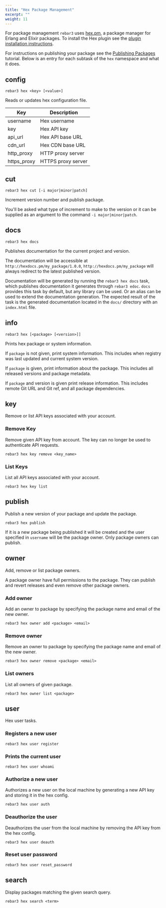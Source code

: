 ```yaml
---
title: "Hex Package Management"
excerpt: ""
weight: 11
---
```


For package management `rebar3` uses [hex.pm](http://hex.pm), a package manager for Erlang and Elixir packages. To install the Hex plugin see the [plugin installation instructions](/docs/configuration/plugins/#hex-package-management).

For instructions on publishing your package see the [Publishing Packages](/docs/package_management/publishing-packages) tutorial. Below is an entry for each subtask of the `hex` namespace and what it does.

## config

`rebar3 hex <key> [<value>]`

Reads or updates hex configuration file.

| Key         | Description        |
| ----------- | ------------------ |
| username    | Hex username       |
| key         | Hex API key        |
| api_url     | Hex API base URL   |
| cdn_url     | Hex CDN base URL   |
| http_proxy  | HTTP proxy server  |
| https_proxy | HTTPS proxy server |

## cut

`rebar3 hex cut [-i major|minor|patch]`

Increment version number and publish package.

You'll be asked what type of increment to make to the version or it can be supplied as an argument to the command `-i major|minor|patch`.

## docs

`rebar3 hex docs`

Publishes documentation for the current project and version.

The documentation will be accessible at `http://hexdocs.pm/my_package/1.0.0`, `http://hexdocs.pm/my_package` will always redirect to the latest published version.

Documentation will be generated by running the `rebar3 hex docs` task, which publishes documentation it generates through `rebar3 edoc`. `docs` provides this task by default, but any library can be used. Or an alias can be used to extend the documentation generation. The expected result of the task is the generated documentation located in the `docs/` directory with an `index.html` file.

## info

`rebar3 hex [<package> [<version>]]`

Prints hex package or system information.

If `package` is not given, print system information. This includes when registry was last updated and current system version.

If `package` is given, print information about the package. This includes all released versions and package metadata.

If `package` and version is given print release information. This includes remote Git URL and Git ref, and all package dependencies.

## key

Remove or list API keys associated with your account.

### Remove Key

Remove given API key from account. The key can no longer be used to authenticate API requests.

`rebar3 hex key remove <key_name>`

### List Keys

List all API keys associated with your account.

`rebar3 hex key list`

## publish

Publish a new version of your package and update the package.

`rebar3 hex publish`

If it is a new package being published it will be created and the user specified in `username` will be the package owner. Only package owners can publish.

## owner

Add, remove or list package owners.

A package owner have full permissions to the package. They can publish and revert releases and even remove other package owners.

### Add owner

Add an owner to package by specifying the package name and email of the new owner.

`rebar3 hex owner add <package> <email>`

### Remove owner

Remove an owner to package by specifying the package name and email of the new owner.

`rebar3 hex owner remove <package> <email>`

### List owners

List all owners of given package.

`rebar3 hex owner list <package>`

## user

Hex user tasks.

### Registers a new user

`rebar3 hex user register`

### Prints the current user

`rebar3 hex user whoami`

### Authorize a new user

Authorizes a new user on the local machine by generating a new API key and storing it in the hex config.

`rebar3 hex user auth`

### Deauthorize the user

Deauthorizes the user from the local machine by removing the API key from the hex config.

`rebar3 hex user deauth`

### Reset user password

`rebar3 hex user reset_password`

## search

Display packages matching the given search query.

`rebar3 hex search <term>`
